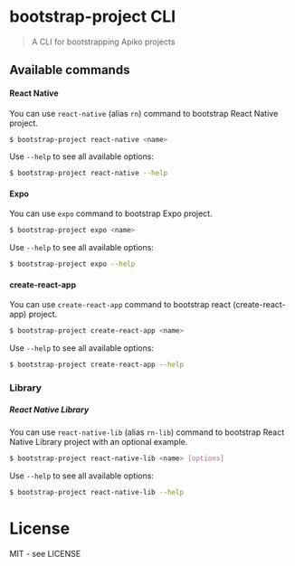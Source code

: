 # bootstrap-project CLI

> A CLI for bootstrapping Apiko projects

## Available commands

#### React Native

You can use `react-native` (alias `rn`) command to bootstrap React Native project.

```bash
$ bootstrap-project react-native <name>
```

Use `--help` to see all available options:

```bash
$ bootstrap-project react-native --help
```

#### Expo

You can use `expo` command to bootstrap Expo project.

```bash
$ bootstrap-project expo <name>
```

Use `--help` to see all available options:

```bash
$ bootstrap-project expo --help
```

#### create-react-app

You can use `create-react-app` command to bootstrap react (create-react-app) project.

```bash
$ bootstrap-project create-react-app <name>
```

Use `--help` to see all available options:

```bash
$ bootstrap-project create-react-app --help
```

### Library

##### React Native Library

You can use `react-native-lib` (alias `rn-lib`) command to bootstrap React Native Library project with an optional example.

```bash
$ bootstrap-project react-native-lib <name> [options]
```

Use `--help` to see all available options:

```bash
$ bootstrap-project react-native-lib --help
```

# License
MIT - see LICENSE
